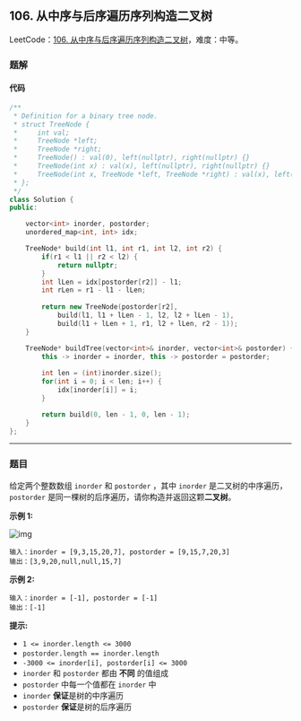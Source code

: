 ## 106. 从中序与后序遍历序列构造二叉树

LeetCode：[106. 从中序与后序遍历序列构造二叉树](https://leetcode.cn/problems/construct-binary-tree-from-inorder-and-postorder-traversal/)，难度：中等。

### 题解

#### 代码

```c++
/**
 * Definition for a binary tree node.
 * struct TreeNode {
 *     int val;
 *     TreeNode *left;
 *     TreeNode *right;
 *     TreeNode() : val(0), left(nullptr), right(nullptr) {}
 *     TreeNode(int x) : val(x), left(nullptr), right(nullptr) {}
 *     TreeNode(int x, TreeNode *left, TreeNode *right) : val(x), left(left), right(right) {}
 * };
 */
class Solution {
public:

    vector<int> inorder, postorder;
    unordered_map<int, int> idx;

    TreeNode* build(int l1, int r1, int l2, int r2) {
        if(r1 < l1 || r2 < l2) {
            return nullptr;
        }
        int lLen = idx[postorder[r2]] - l1;
        int rLen = r1 - l1 - lLen;
        
        return new TreeNode(postorder[r2], 
            build(l1, l1 + lLen - 1, l2, l2 + lLen - 1),
            build(l1 + lLen + 1, r1, l2 + lLen, r2 - 1));
    }

    TreeNode* buildTree(vector<int>& inorder, vector<int>& postorder) {
        this -> inorder = inorder, this -> postorder = postorder;
        
        int len = (int)inorder.size();
        for(int i = 0; i < len; i++) {
            idx[inorder[i]] = i;
        }

        return build(0, len - 1, 0, len - 1);
    }
};
```



---



### 题目

给定两个整数数组 `inorder` 和 `postorder` ，其中 `inorder` 是二叉树的中序遍历， `postorder` 是同一棵树的后序遍历，请你构造并返回这颗**二叉树**。

 

**示例 1:**

![img](https://gitee.com/xwl66/leetcode/raw/master/image/106-tree.jpg)

```
输入：inorder = [9,3,15,20,7], postorder = [9,15,7,20,3]
输出：[3,9,20,null,null,15,7]
```

**示例 2:**

```
输入：inorder = [-1], postorder = [-1]
输出：[-1]
```

 

**提示:**

- `1 <= inorder.length <= 3000`
- `postorder.length == inorder.length`
- `-3000 <= inorder[i], postorder[i] <= 3000`
- `inorder` 和 `postorder` 都由 **不同** 的值组成
- `postorder` 中每一个值都在 `inorder` 中
- `inorder` **保证**是树的中序遍历
- `postorder` **保证**是树的后序遍历


